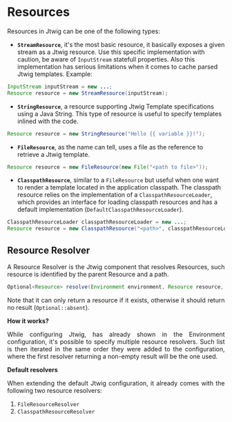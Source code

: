 # Resources

<p style="text-align: justify;">
Resources in Jtwig can be one of the following types:
</p>

- **`StreamResource`**, it's the most basic resource, it basically exposes a given stream as a Jtwig resource. Use this specific implementation with caution, be aware of `InputStream` statefull properties. Also this implementation has serious limitations when it comes to cache parsed Jtwig templates. Example:

```java
InputStream inputStream = new ...;
Resource resource = new StreamResource(inputStream);
```

- **`StringResource`**, a resource supporting Jtwig Template specifications using a Java String. This type of resource is useful to specify templates inlined with the code.

```java
Resource resource = new StringResource("Hello {{ variable }}!");
```

- **`FileResource`**, as the name can tell, uses a file as the reference to retrieve a Jtwig template.

```java
Resource resource = new FileResource(new File("<path to file>"));
```

- **`ClasspathResource`**, similar to a `FileResource` but useful when one want to render a template located in the application classpath. The classpath resource relies on the implementation of a `ClasspathResourceLoader`, which provides an interface for loading classpath resources and has a default implementation (`DefaultClasspathResourceLoader`).

```java
ClasspathResourceLoader classpathResourceLoader = new ...;
Resource resource = new ClasspathResource("<path>", classpathResourceLoader);
```


## Resource Resolver

<p style="text-align: justify;">
A Resource Resolver is the Jtwig component that resolves Resources, such resource is identified by the parent Resource and a path.
</p>

```java
Optional<Resource> resolve(Environment environment, Resource resource, String path);
```

<p style="text-align: justify;">
Note that it can only return a resource if it exists, otherwise it should return no result (<code>Optional::absent</code>).
</p>

**How it works?**
<p style="text-align: justify;">
While configuring Jtwig, has already shown in the Environment configuration, it's possible to specify multiple resource resolvers. Such list is then iterated in the same order they were added to the configuration, where the first resolver returning a non-empty result will be the one used.
</p>

**Default resolvers**

<p style="text-align: justify;">
When extending the default Jtwig configuration, it already comes with the following two resource resolvers:
</p>

1. ``FileResourceResolver``
2. ``ClasspathResourceResolver``


